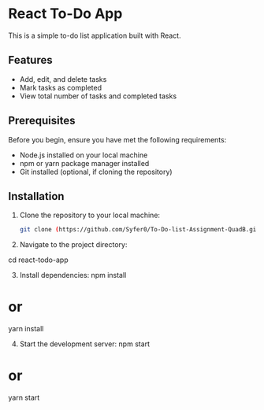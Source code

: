 # React To-Do App

This is a simple to-do list application built with React.

## Features

- Add, edit, and delete tasks
- Mark tasks as completed
- View total number of tasks and completed tasks

## Prerequisites

Before you begin, ensure you have met the following requirements:

- Node.js installed on your local machine
- npm or yarn package manager installed
- Git installed (optional, if cloning the repository)

## Installation

1. Clone the repository to your local machine:

   ```bash
   git clone (https://github.com/Syfer0/To-Do-list-Assignment-QuadB.git)

   ```

2. Navigate to the project directory:

cd react-todo-app

3. Install dependencies:
   npm install

# or

yarn install

4. Start the development server:
   npm start

# or

yarn start
